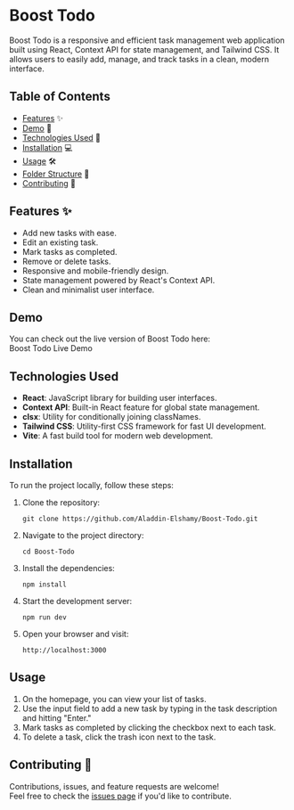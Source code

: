 Boost Todo
==========

Boost Todo is a responsive and efficient task management web application built using React, Context API for state management, and Tailwind CSS. It allows users to easily add, manage, and track tasks in a clean, modern interface.

Table of Contents
-----------------

-   [Features](#features) ✨
-   [Demo](#demo) 🚀
-   [Technologies Used](#technologies-used) 🔧
-   [Installation](#installation) 💻
-   [Usage](#usage) 🛠️
-   [Folder Structure](#folder-structure) 📂
-   [Contributing](#contributing) 🤝


Features ✨
--------

-   Add new tasks with ease.
-   Edit an existing task.
-   Mark tasks as completed.
-   Remove or delete tasks.
-   Responsive and mobile-friendly design.
-   State management powered by React's Context API.
-   Clean and minimalist user interface.

Demo
----

You can check out the live version of Boost Todo here:\
Boost Todo Live Demo

Technologies Used
-----------------

-   **React**: JavaScript library for building user interfaces.
-   **Context API**: Built-in React feature for global state management.
-   **clsx**: Utility for conditionally joining classNames.
-   **Tailwind CSS**: Utility-first CSS framework for fast UI development.
-   **Vite**: A fast build tool for modern web development.

Installation
------------

To run the project locally, follow these steps:

1.  Clone the repository:

    `git clone https://github.com/Aladdin-Elshamy/Boost-Todo.git`

2.  Navigate to the project directory:

    `cd Boost-Todo`

3.  Install the dependencies:
   
    `npm install`

5.  Start the development server:
   
    `npm run dev`

7.  Open your browser and visit:

    `http://localhost:3000`

Usage
-----

1.  On the homepage, you can view your list of tasks.
2.  Use the input field to add a new task by typing in the task description and hitting "Enter."
3.  Mark tasks as completed by clicking the checkbox next to each task.
4.  To delete a task, click the trash icon next to the task.

Contributing 🤝
---------------

Contributions, issues, and feature requests are welcome!\
Feel free to check the [issues page](https://github.com/Aladdin-Elshamy/Boost-Todo/issues) if you'd like to contribute.
